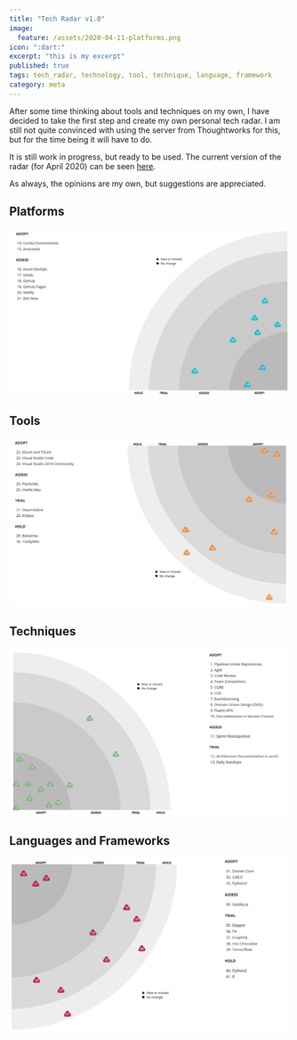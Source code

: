 ```yaml
---
title: "Tech Radar v1.0"
image:
  feature: /assets/2020-04-11-platforms.png
icon: ":dart:"
excerpt: "this is my excerpt"
published: true
tags: tech_radar, technology, tool, technique, language, framework
category: meta
---
```


After some time thinking about tools and techniques on my own, I have decided to take the first step and create my own personal tech radar. I am still not quite convinced with using the server from Thoughtworks for this, but for the time being it will have to do.

It is still work in progress, but ready to be used. The current version of the radar (for April 2020) can be seen [here](https://radar.thoughtworks.com/?sheetId=https%3A%2F%2Fraw.githubusercontent.com%2Fmarsop%2Ftechradar%2Fmaster%2FAlberto%2520Gregorio%27s%2520Tech%2520Radar%25202020-04.csv).

As always, the opinions are my own, but suggestions are appreciated.

## Platforms

![Platforms](/assets/2020-04-11-platforms.png)

## Tools

![Tools](/assets/2020-04-11-tools.png)

## Techniques

<img src="/assets/2020-04-11-techniques.png" alt="Techniques" width="750"/>

## Languages and Frameworks

<img src="/assets/2020-04-11-languages.png" alt="Languages and Frameworks" width="750"/>